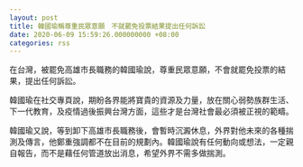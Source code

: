 ```yaml
---
layout: post
title: 韓國瑜稱尊重民眾意願　不就罷免投票結果提出任何訴訟
date: 2020-06-09 15:59:26.000000000 +08:00
categories: rss
---
```


在台灣，被罷免高雄市長職務的韓國瑜說，尊重民眾意願，不會就罷免投票的結果，提出任何訴訟。

韓國瑜在社交專頁說，期盼各界能將寶貴的資源及力量，放在關心弱勢族群生活、下一代教育，及疫情過後振興台灣方面，這些才是台灣社會最必須被正視的範疇。

韓國瑜又說，等到卸下高雄市長職務後，會暫時沉澱休息，外界對他未來的各種揣測及傳言，他鄭重強調都不在目前的規劃內。韓國瑜說有任何動向或想法，一定親自報告，而不是藉任何管道放出消息，希望外界不需多做揣測。
